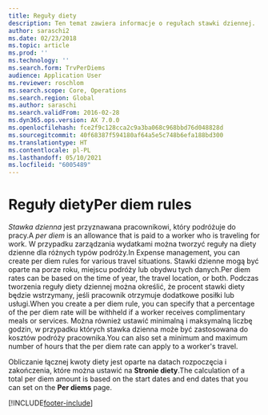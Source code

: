 ```yaml
---
title: Reguły diety
description: Ten temat zawiera informacje o regułach stawki dziennej.
author: saraschi2
ms.date: 02/23/2018
ms.topic: article
ms.prod: ''
ms.technology: ''
ms.search.form: TrvPerDiems
audience: Application User
ms.reviewer: roschlom
ms.search.scope: Core, Operations
ms.search.region: Global
ms.author: saraschi
ms.search.validFrom: 2016-02-28
ms.dyn365.ops.version: AX 7.0.0
ms.openlocfilehash: fce2f9c128cca2c9a3ba068c968bbd76d048828d
ms.sourcegitcommit: 40f68387f594180af64a5e5c748b6efa188bd300
ms.translationtype: HT
ms.contentlocale: pl-PL
ms.lasthandoff: 05/10/2021
ms.locfileid: "6005489"
---
```

# <a name="per-diem-rules"></a><span data-ttu-id="b4177-103">Reguły diety</span><span class="sxs-lookup"><span data-stu-id="b4177-103">Per diem rules</span></span>

<span data-ttu-id="b4177-104">*Stawka dzienna* jest przyznawana pracownikowi, który podróżuje do pracy.</span><span class="sxs-lookup"><span data-stu-id="b4177-104">A *per diem* is an allowance that is paid to a worker who is traveling for work.</span></span> <span data-ttu-id="b4177-105">W przypadku zarządzania wydatkami można tworzyć reguły na diety dzienne dla różnych typów podróży.</span><span class="sxs-lookup"><span data-stu-id="b4177-105">In Expense management, you can create per diem rules for various travel situations.</span></span> <span data-ttu-id="b4177-106">Stawki dzienne mogą być oparte na porze roku, miejscu podróży lub obydwu tych danych.</span><span class="sxs-lookup"><span data-stu-id="b4177-106">Per diem rates can be based on the time of year, the travel location, or both.</span></span> <span data-ttu-id="b4177-107">Podczas tworzenia reguły diety dziennej można określić, że procent stawki diety będzie wstrzymany, jeśli pracownik otrzymuje dodatkowe posiłki lub usługi.</span><span class="sxs-lookup"><span data-stu-id="b4177-107">When you create a per diem rule, you can specify that a percentage of the per diem rate will be withheld if a worker receives complimentary meals or services.</span></span> <span data-ttu-id="b4177-108">Można również ustawić minimalną i maksymalną liczbę godzin, w przypadku których stawka dzienna może być zastosowana do kosztów podróży pracownika.</span><span class="sxs-lookup"><span data-stu-id="b4177-108">You can also set a minimum and maximum number of hours that the per diem rate can apply to a worker's travel.</span></span>

<span data-ttu-id="b4177-109">Obliczanie łącznej kwoty diety jest oparte na datach rozpoczęcia i zakończenia, które można ustawić na **Stronie diety**.</span><span class="sxs-lookup"><span data-stu-id="b4177-109">The calculation of a total per diem amount is based on the start dates and end dates that you can set on the **Per diems** page.</span></span>


[!INCLUDE[footer-include](../includes/footer-banner.md)]